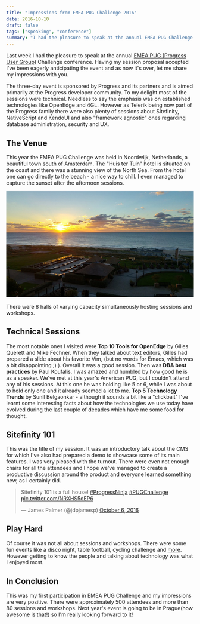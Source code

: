 ```yaml
---
title: "Impressions from EMEA PUG Challenge 2016"
date: 2016-10-10
draft: false
tags: ["speaking", "conference"]
summary: "I had the pleasure to speak at the annual EMEA PUG Challenge conference. I’ve been eagerly anticipating the event and as now it’s over, let me share my impressions with you."
---
```


Last week I had the pleasure to speak at the annual [EMEA PUG (Progress User Group)](https://www.pugchallenge.eu/) Challenge conference. Having my session proposal accepted I've been eagerly anticipating the event and as now it's over, let me share my impressions with you.  

The three-day event is sponsored by Progress and its partners and is aimed primarily at the Progress developer community. To my delight most of the sessions were technical. Needless to say the emphasis was on established technologies like OpenEdge and 4GL. However as Telerik being now part of the Progress family there were also plenty of sessions about Sitefinity, NativeScript and KendoUI and also "framework agnostic" ones regarding database administration, security and UX.

## The Venue

This year the EMEA PUG Challenge was held in Noordwijk, Netherlands, a beautiful town south of Amsterdam. The "Huis ter Tuin" hotel is situated on the coast and there was a stunning view of the North Sea. From the hotel one can go directly to the beach - a nice way to chill. I even managed to capture the sunset after the afternoon sessions.  

![The Venue](/images/posts/2016-10-10-emeapug/view-north-sea.jpg "North Sea Coast")

There were 8 halls of varying capacity simultaneously hosting sessions and workshops.  

## Technical Sessions

The most notable ones I visited were **Top 10 Tools for OpenEdge** by Gilles Querett and Mike Fechner. When they talked about text editors, Gilles had prepared a slide about his favorite Vim, (but no words for Emacs, which was a bit disappointing ;) ). Overall it was a good session. Then was **DBA best practices** by Paul Koufalis. I was amazed and humbled by how good he is as a speaker. We've met at this year's American PUG, but I couldn't attend any of his sessions. At this one he was holding like 5 or 6, while I was about to hold only one and it already seemed a lot to me. **Top 5 Technology Trends** by Sunil Belgaonkar - although it sounds a bit like a "clickbait" I've learnt some interesting facts about how the technologies we use today have evolved during the last couple of decades which have me some food for thought.

## Sitefinity 101

This was the title of my session. It was an introductory talk about the CMS for which I've also had prepared a demo to showcase some of its main features. I was very pleased with the turnout. There were even not enough chairs for all the attendees and I hope we've managed to create a productive discussion around the product and everyone learned something new, as I certainly did.
 
<blockquote class="twitter-tweet" data-lang="en"><p lang="en" dir="ltr">Sitefinity 101 is a full house! <a href="https://twitter.com/hashtag/ProgressNinja?src=hash&amp;ref_src=twsrc%5Etfw">#ProgressNinja</a> <a href="https://twitter.com/hashtag/PUGChallenge?src=hash&amp;ref_src=twsrc%5Etfw">#PUGChallenge</a> <a href="https://t.co/NRXHS5dEP6">pic.twitter.com/NRXHS5dEP6</a></p>&mdash; James Palmer (@jdpjamesp) <a href="https://twitter.com/jdpjamesp/status/783976168898846720?ref_src=twsrc%5Etfw">October 6, 2016</a></blockquote>
<script async src="https://platform.twitter.com/widgets.js" charset="utf-8"></script>

## Play Hard

Of course it was not all about sessions and workshops. There were some fun events like a disco night, table football, cycling challenge and [more](https://twitter.com/ProgressSW/status/784310488410624002). However getting to know the people and talking about technology was what I enjoyed most. 

## In Conclusion

This was my first participation in EMEA PUG Challenge and my impressions are very positive. There were approximately 500 attendees and more than 80 sessions and workshops. Next year's event is going to be in Prague(how awesome is that!) so I'm really looking forward to it!
